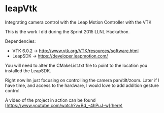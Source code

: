 # leapVtk
Integrating camera control with the Leap Motion Controller with the VTK

This is the work I did during the Sprint 2015 LLNL Hackathon.

Dependencies:

* VTK 6.0.2 -> http://www.vtk.org/VTK/resources/software.html
* LeapSDK   -> https://developer.leapmotion.com/

You will need to alter the CMakeList.txt file to point to the location you installed the LeapSDK.

Right now Im just focusing on controlling the camera pan/tilt/zoom. Later if I have time, and access to the hardware, I
would love to add addition gesture control.

A video of the project in action can be found [https://www.youtube.com/watch?v=Bd_-4hPuJ-w](here)
